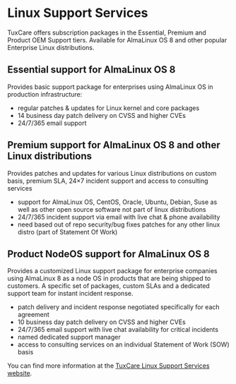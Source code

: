 # Linux Support Services

TuxCare offers subscription packages in the Essential, Premium and Product OEM Support tiers. Available for AlmaLinux OS 8 and other popular Enterprise Linux distributions.


## Essential support for AlmaLinux OS 8

Provides basic support package for enterprises using AlmaLinux OS in production infrastructure:

* regular patches & updates for Linux kernel and core packages
* 14 business day patch delivery on CVSS and higher CVEs
* 24/7/365 email support

## Premium support for AlmaLinux OS 8 and other Linux distributions

Provides patches and updates for various Linux distributions on custom basis, premium SLA, 24×7 incident support and access to consulting services

* support for AlmaLinux OS, CentOS, Oracle, Ubuntu, Debian, Suse as well as other open source software not part of linux distributions
* 24/7/365 incident support via email with live chat & phone availability
* need based out of repo security/bug fixes patches for any other linux distro (part of Statement Of Work)


## Product NodeOS support for AlmaLinux OS 8

Provides a customized Linux support package for enterprise companies using AlmaLinux 8 as a node OS in products that are being shipped to customers. A specific set of packages, custom SLAs and a dedicated support team for instant incident response.

* patch delivery and incident response negotiated specifically for each agreement
* 10 business day patch delivery on CVSS and higher CVEs
* 24/7/365 email support with live chat availability for critical incidents
* named dedicated support manager
* access to consulting services on an individual Statement of Work (SOW) basis


You can find more information at the [TuxCare Linux Support Services website](https://tuxcare.com/linux-support-services/).

